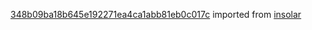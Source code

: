 [348b09ba18b645e192271ea4ca1abb81eb0c017c](https://github.com/insolar/insolar/commit/348b09ba18b645e192271ea4ca1abb81eb0c017c) imported from [insolar](https://github.com/insolar/insolar)
